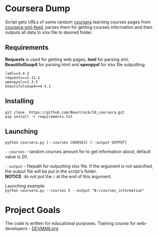 # Coursera Dump

Script gets URLs of some random [coursera](https://www.coursera.org/) learning courses pages from [coursera-xml-feed](https://www.coursera.org/sitemap~www~courses.xml), parses them for getting courses information and then outputs all data to xlsx file to desired folder. 

## Requirements
<b>Requests</b> is used  for getting web pages, <b>lxml</b> for parsing xml,  
 <b>BeautifulSoup4</b> for parsing html and <b>openpyxl</b> for xlsx file outputting:  
   
`lxml==3.4.3`  
`requests==2.11.1`  
`openpyxl==2.3.5`  
`beautifulsoup4==4.5.1`

## Installing
`git clone 
https://github.com/Beastrock/10_coursera.git`  
`pip install -r requirements.txt`

## Launching
`python coursera.py [--courses COURSES] [--output OUTPUT]`  

`--courses`  - random courses amount for to get information about, default value is 20.  

`--output` - filepath for outputting xlsx file. If the argument is not specified, the output file will be put in the script's folder.  
 <b>NOTICE</b>: do not put the `/` at the end of this argument.

Launching example:  
`python coursera.py --courses 5 --output "B:/courses_information"`


# Project Goals

The code is written for educational purposes. Training course for web-developers - [DEVMAN.org](https://devman.org)
